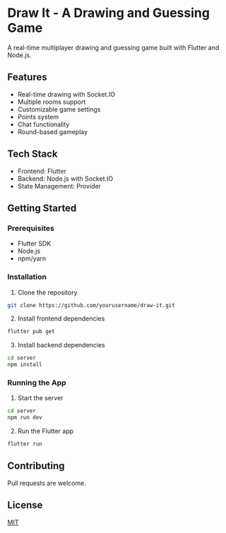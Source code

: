 # Draw It - A Drawing and Guessing Game

A real-time multiplayer drawing and guessing game built with Flutter and Node.js.

## Features
- Real-time drawing with Socket.IO
- Multiple rooms support
- Customizable game settings
- Points system
- Chat functionality
- Round-based gameplay

## Tech Stack
- Frontend: Flutter
- Backend: Node.js with Socket.IO
- State Management: Provider

## Getting Started

### Prerequisites
- Flutter SDK
- Node.js
- npm/yarn

### Installation

1. Clone the repository
```bash
git clone https://github.com/yourusername/draw-it.git
```

2. Install frontend dependencies
```bash
flutter pub get
```

3. Install backend dependencies
```bash
cd server
npm install
```

### Running the App

1. Start the server
```bash
cd server
npm run dev
```

2. Run the Flutter app
```bash
flutter run
```

## Contributing
Pull requests are welcome.

## License
[MIT](https://choosealicense.com/licenses/mit/)